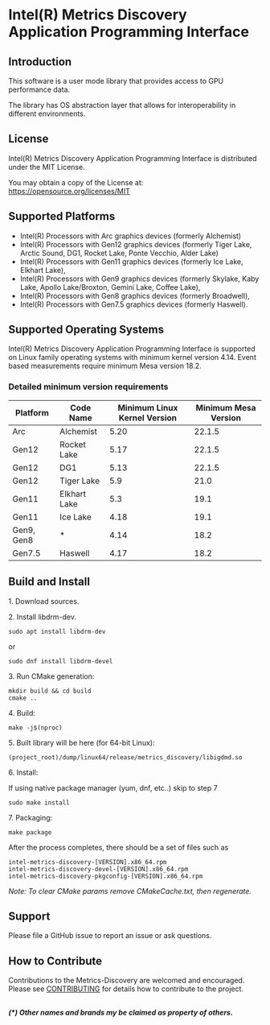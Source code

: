# Intel(R) Metrics Discovery Application Programming Interface

## Introduction

This software is a user mode library that provides access to GPU performance data.

The library has OS abstraction layer that allows for interoperability in different environments.

## License

Intel(R) Metrics Discovery Application Programming Interface is distributed under the MIT License.

You may obtain a copy of the License at:
https://opensource.org/licenses/MIT

## Supported Platforms

- Intel(R) Processors with Arc graphics devices (formerly Alchemist)
- Intel(R) Processors with Gen12 graphics devices (formerly Tiger Lake, Arctic Sound, DG1, Rocket Lake, Ponte Vecchio, Alder Lake)
- Intel(R) Processors with Gen11 graphics devices (formerly Ice Lake, Elkhart Lake),
- Intel(R) Processors with Gen9 graphics devices (formerly Skylake, Kaby Lake, Apollo Lake/Broxton, Gemini Lake, Coffee Lake),
- Intel(R) Processors with Gen8 graphics devices (formerly Broadwell),
- Intel(R) Processors with Gen7.5 graphics devices (formerly Haswell).

## Supported Operating Systems

Intel(R) Metrics Discovery Application Programming Interface is supported on Linux family operating systems with minimum kernel version 4.14.
Event based measurements require minimum Mesa version 18.2.

### Detailed minimum version requirements

| Platform | Code Name | Minimum Linux Kernel Version | Minimum Mesa Version |
|--|--|--|--|
| Arc | Alchemist | 5.20 | 22.1.5 |
| Gen12 | Rocket Lake | 5.17 | 22.1.5 |
| Gen12 | DG1 | 5.13 | 22.1.5 |
| Gen12 | Tiger Lake | 5.9 | 21.0 |
| Gen11 | Elkhart Lake | 5.3 | 19.1 |
| Gen11 | Ice Lake | 4.18 | 19.1 |
| Gen9, Gen8 | * | 4.14 | 18.2 |
| Gen7.5 | Haswell | 4.17 | 18.2 |

## Build and Install

1\. Download sources.

2\. Install libdrm-dev.

```shell
sudo apt install libdrm-dev
```
or
```shell
sudo dnf install libdrm-devel
```

3\. Run CMake generation:

```shell
mkdir build && cd build
cmake ..
```

4\. Build:

```shell
make -j$(nproc)
```

5\. Built library will be here (for 64-bit Linux):

```shell
(project_root)/dump/linux64/release/metrics_discovery/libigdmd.so
```

6\. Install:

If using native package manager (yum, dnf, etc..) skip to step 7

```shell
sudo make install
```

7\. Packaging:

```shell
make package
```

After the process completes, there should be a set of files such as
```code
intel-metrics-discovery-[VERSION].x86_64.rpm
intel-metrics-discovery-devel-[VERSION].x86_64.rpm
intel-metrics-discovery-pkgconfig-[VERSION].x86_64.rpm
```

*Note: To clear CMake params remove CMakeCache.txt, then regenerate.*

## Support

Please file a GitHub issue to report an issue or ask questions.

## How to Contribute

Contributions to the Metrics-Discovery are welcomed and encouraged.
Please see [CONTRIBUTING](CONTRIBUTING.md) for details how to
contribute to the project.

##
___(*) Other names and brands my be claimed as property of others.___
